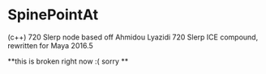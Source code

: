 # SpinePointAt
(c++) 720 Slerp node based off Ahmidou Lyazidi 720 Slerp ICE compound, rewritten for Maya 2016.5

**this is broken right now :( sorry **
